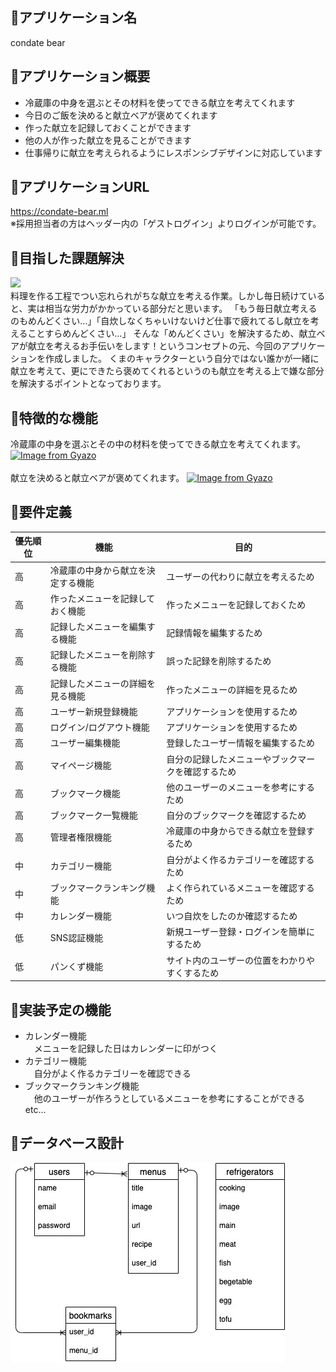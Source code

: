 ## 🍙アプリケーション名
condate bear

## 🍙アプリケーション概要
- 冷蔵庫の中身を選ぶとその材料を使ってできる献立を考えてくれます
- 今日のご飯を決めると献立ベアが褒めてくれます
- 作った献立を記録しておくことができます
- 他の人が作った献立を見ることができます
- 仕事帰りに献立を考えられるようにレスポンシブデザインに対応しています

## 🍙アプリケーションURL
https://condate-bear.ml
<br>
※採用担当者の方はヘッダー内の「ゲストログイン」よりログインが可能です。

## 🍙目指した課題解決
<img src="https://user-images.githubusercontent.com/68979287/93204029-5a445380-f790-11ea-893b-231520c56f46.jpg" width="400px" >
<br>
料理を作る工程でつい忘れられがちな献立を考える作業。しかし毎日続けていると、実は相当な労力がかかっている部分だと思います。
「もう毎日献立考えるのもめんどくさい…」「自炊しなくちゃいけないけど仕事で疲れてるし献立を考えることすらめんどくさい…」
そんな「めんどくさい」を解決するため、献立ベアが献立を考えるお手伝いをします！というコンセプトの元、今回のアプリケーションを作成しました。
くまのキャラクターという自分ではない誰かが一緒に献立を考えて、更にできたら褒めてくれるというのも献立を考える上で嫌な部分を解決するポイントとなっております。

## 🍙特徴的な機能
冷蔵庫の中身を選ぶとその中の材料を使ってできる献立を考えてくれます。
[![Image from Gyazo](https://i.gyazo.com/5d4bd86b8ea66af3c074f393fc61d2e2.gif)](https://gyazo.com/5d4bd86b8ea66af3c074f393fc61d2e2)
<br>
<br>
献立を決めると献立ベアが褒めてくれます。
[![Image from Gyazo](https://i.gyazo.com/c7a124eb4f3bf94af31b4583ecf54f96.gif)](https://gyazo.com/c7a124eb4f3bf94af31b4583ecf54f96)

## 🍙要件定義
優先順位 | 機能 | 目的
-- | -- | --
高 | 冷蔵庫の中身から献立を決定する機能 | ユーザーの代わりに献立を考えるため
高 | 作ったメニューを記録しておく機能 | 作ったメニューを記録しておくため
高 | 記録したメニューを編集する機能 | 記録情報を編集するため
高 | 記録したメニューを削除する機能 | 誤った記録を削除するため
高 | 記録したメニューの詳細を見る機能 | 作ったメニューの詳細を見るため
高 | ユーザー新規登録機能 | アプリケーションを使用するため
高 | ログイン/ログアウト機能 | アプリケーションを使用するため
高 | ユーザー編集機能 | 登録したユーザー情報を編集するため
高 | マイページ機能 | 自分の記録したメニューやブックマークを確認するため
高 | ブックマーク機能 | 他のユーザーのメニューを参考にするため
高 | ブックマーク一覧機能 | 自分のブックマークを確認するため
高 | 管理者権限機能 | 冷蔵庫の中身からできる献立を登録するため
中 | カテゴリー機能 | 自分がよく作るカテゴリーを確認するため
中 | ブックマークランキング機能 | よく作られているメニューを確認するため
中 | カレンダー機能 | いつ自炊をしたのか確認するため
低 | SNS認証機能 | 新規ユーザー登録・ログインを簡単にするため
低 | パンくず機能 | サイト内のユーザーの位置をわかりやすくするため




## 🍙実装予定の機能
- カレンダー機能<br>
　メニューを記録した日はカレンダーに印がつく
- カテゴリー機能<br>
　自分がよく作るカテゴリーを確認できる
- ブックマークランキング機能<br>
　他のユーザーが作ろうとしているメニューを参考にすることができる<br>
etc...

## 🍙データベース設計
![ER](./ER.jpg)

